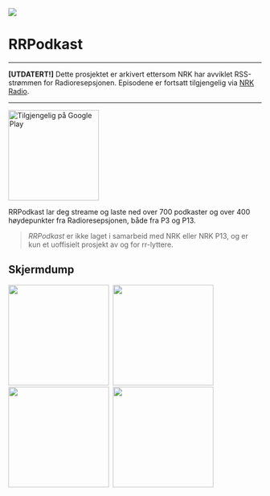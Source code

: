 ![](https://play-lh.googleusercontent.com/-7mCu63lbTlcE57ZMEGvfNjzrmaxG79Jgk5qW66B1PEgBuSIuFYC9JMHC7j7fIwbALQ=s180)

# RRPodkast

---

**[UTDATERT!]** Dette prosjektet er arkivert ettersom NRK har avviklet RSS-strømmen for Radioresepsjonen. Episodene er fortsatt tilgjengelig via [NRK Radio](https://radio.nrk.no/podkast/radioresepsjonen).

---

<a href='https://play.google.com/store/apps/details?id=com.rrpm.mzom.projectrrpm&pcampaignid=pcampaignidMKT-Other-global-all-co-prtnr-py-PartBadge-Mar2515-1'><img width=180 alt='Tilgjengelig på Google Play' src='https://play.google.com/intl/en_us/badges/static/images/badges/no_badge_web_generic.png'/></a>

RRPodkast lar deg streame og laste ned over 700 podkaster og over 400 høydepunkter fra Radioresepsjonen, både fra P3 og P13. 

>*RRPodkast* er ikke laget i samarbeid med NRK eller NRK P13, og er kun et uoffisielt prosjekt av og for rr-lyttere.

## Skjermdump

<div style="display:table;">

<kbd>
<img src="https://play-lh.googleusercontent.com/I7sMi6riiKZKCXyUbdBE6_Lmo2P9cZ6EaOP0XGPtoxLTDv8OfsE6NTqFkIZgHmmSCwdc=w1920-h978" width=200/>
</kbd>

<kbd>
<img src="https://play-lh.googleusercontent.com/ltSYsNUl2YIYA7PVsE9B7I31WrBxulQRlWsIKc7KtvQiSgtHeL2f-SXpkU4DIMCjp3g=w1920-h978" width=200/>
</kbd>

<kbd>
<img src="https://play-lh.googleusercontent.com/hZGgUFXA_g1UKVqNqrWLBKCzPOs4jMSKkOYY_o-ANYAInSKdhObQB6xNeVzP7zadJqc=w1920-h978" width=200/>
</kbd>

<kbd>
<img src="https://play-lh.googleusercontent.com/NtYlQVqqKJZZzRSSnbxARZcYweyCp6aD5B0H22CjiqduHafnzjQnXWqtNkOdni8JmxM=w1920-h978" width=200/>
</kbd>

</div>
